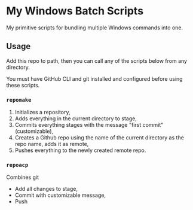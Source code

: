 # My Windows Batch Scripts

My primitive scripts for bundling multiple Windows commands into one.

## Usage
Add this repo to path, then you can call any of the scripts below from any directory.

You must have GitHub CLI and git installed and configured before using these scripts.

### `repomake`
1. Initializes a repository,
2. Adds everything in the current directory to stage,
3. Commits everything stages with the message "first commit" (customizable),
4. Creates a Github repo using the name of the current directory as the repo name, adds it as remote,
5. Pushes everything to the newly created remote repo.

### `repoacp`
Combines git
- Add all changes to stage,
- Commit with customizable message,
- Push